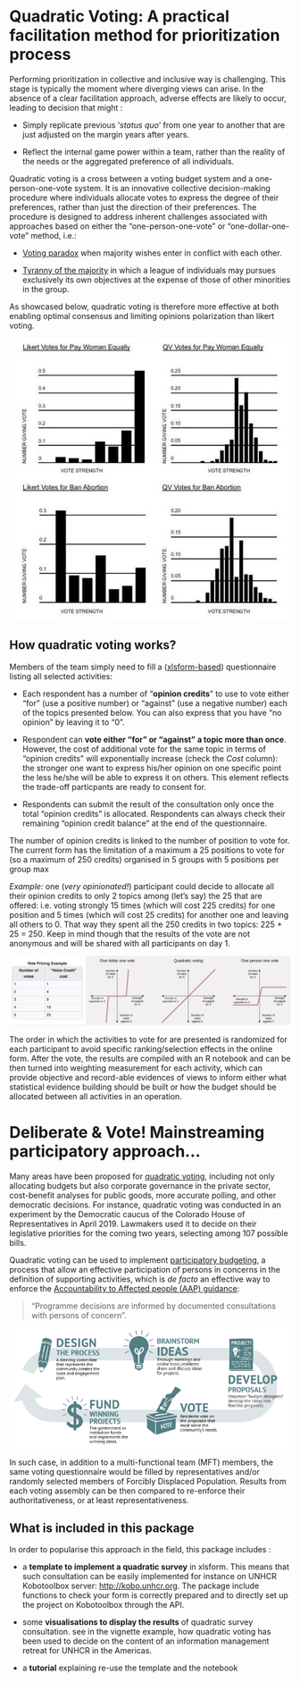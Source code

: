 
<!-- README.md is generated from README.Rmd. Please edit that file -->

# Quadratic Voting: A practical facilitation method for prioritization process

<!-- badges: start -->
<!-- badges: end -->

Performing prioritization in collective and inclusive way is
challenging. This stage is typically the moment where diverging views
can arise. In the absence of a clear facilitation approach, adverse
effects are likely to occur, leading to decision that might :

-   Simply replicate previous ‘*status quo*’ from one year to another
    that are just adjusted on the margin years after years.

-   Reflect the internal game power within a team, rather than the
    reality of the needs or the aggregated preference of all
    individuals.

Quadratic voting is a cross between a voting budget system and a
one-person-one-vote system. It is an innovative collective
decision-making procedure where individuals allocate votes to express
the degree of their preferences, rather than just the direction of their
preferences. The procedure is designed to address inherent challenges
associated with approaches based on either the “one-person-one-vote” or
“one-dollar-one-vote” method, i.e.:

-   [Voting paradox](https://en.wikipedia.org/wiki/Paradox_of_voting)
    when majority wishes enter in conflict with each other.

-   [Tyranny of the
    majority](https://en.wikipedia.org/wiki/Tyranny_of_the_majority) in
    which a league of individuals may pursues exclusively its own
    objectives at the expense of those of other minorities in the group.

As showcased below, quadratic voting is therefore more effective at both
enabling optimal consensus and limiting opinions polarization than
likert voting.

![](inst/image/example.jpg)

## How quadratic voting works?

Members of the team simply need to fill a
([xlsform-based](http://xlsform.org)) questionnaire listing all selected
activities:

-   Each respondent has a number of “**opinion credits**” to use to vote
    either “for” (use a positive number) or “against” (use a negative
    number) each of the topics presented below. You can also express
    that you have “no opinion” by leaving it to “0”.

-   Respondent can **vote either “for” or “against” a topic more than
    once**. However, the cost of additional vote for the same topic in
    terms of “opinion credits” will exponentially increase (check the
    *Cost* column): the stronger one want to express his/her opinion on
    one specific point the less he/she will be able to express it on
    others. This element reflects the trade-off particpants are ready to
    consent for.

-   Respondents can submit the result of the consultation only once the
    total “opinion credits” is allocated. Respondents can always check
    their remaining “opinion credit balance” at the end of the
    questionnaire.

The number of opinion credits is linked to the number of position to
vote for. The current form has the limitation of a maximum a 25
positions to vote for (so a maximum of 250 credits) organised in 5
groups with 5 positions per group max

*Example:* one (*very opinionated!*) participant could decide to
allocate all their opinion credits to only 2 topics among (let’s say)
the 25 that are offered: i.e. voting strongly 15 times (which will cost
225 credits) for one position and 5 times (which will cost 25 credits)
for another one and leaving all others to 0. That way they spent all the
250 credits in two topics: 225 + 25 = 250. Keep in mind though that the
results of the vote are not anonymous and will be shared with all
participants on day 1.

![](inst/image/voting.png)

The order in which the activities to vote for are presented is
randomized for each participant to avoid specific ranking/selection
effects in the online form. After the vote, the results are compiled
with an R notebook and can be then turned into weighting measurement for
each activity, which can provide objective and record-able evidences of
views to inform either what statistical evidence building should be
built or how the budget should be allocated between all activities in an
operation.

# Deliberate & Vote! Mainstreaming participatory approach…

Many areas have been proposed for [quadratic
voting](https://www.radicalxchange.org/media/papers/The_Handbook_for_Radical_Local_Democracy.pdf#page=6),
including not only allocating budgets but also corporate governance in
the private sector, cost-benefit analyses for public goods, more
accurate polling, and other democratic decisions. For instance,
quadratic voting was conducted in an experiment by the Democratic caucus
of the Colorado House of Representatives in April 2019. Lawmakers used
it to decide on their legislative priorities for the coming two years,
selecting among 107 possible bills.

Quadratic voting can be used to implement [participatory
budgeting](https://www.participatorybudgeting.org/what-is-pb/), a
process that allow an effective participation of persons in concerns in
the definition of supporting activities, which is *de facto* an
effective way to enforce the [Accountability to Affected people (AAP)
guidance](https://www.unhcr.org/handbooks/aap/documents/UNHCR-AAP_Operational_Guidance.pdf):

> “Programme decisions are informed by documented consultations with
> persons of concern”.

![](inst/image/PB-Process-Cycle-Diagrmo.png)

In such case, in addition to a multi-functional team (MFT) members, the
same voting questionnaire would be filled by representatives and/or
randomly selected members of Forcibly Displaced Population. Results from
each voting assembly can be then compared to re-enforce their
authoritativeness, or at least representativeness.

## What is included in this package

In order to popularise this approach in the field, this package includes
:

-   a **template to implement a quadratic survey** in xlsform. This
    means that such consultation can be easily implemented for instance
    on UNHCR Kobotoolbox server: <http://kobo.unhcr.org>. The package
    include functions to check your form is correctly prepared and to
    directly set up the project on Kobotoolbox through the API.

-   some **visualisations to display the results** of quadratic survey
    consultation. see in the vignette example, how quadratic voting has
    been used to decide on the content of an information management
    retreat for UNHCR in the Americas.

-   a **tutorial** explaining re-use the template and the notebook
